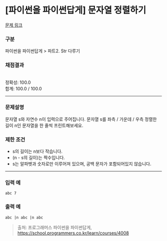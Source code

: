 # [파이썬을 파이썬답게] 문자열 정렬하기

[문제 링크](https://school.programmers.co.kr/learn/courses/4008/lessons/13326) 

### 구분

파이썬을 파이썬답게 > 파트2. Str 다루기
### 채점결과

<br/>정확성: 100.0<br/>합계: 100.0 / 100.0

<hr>

### 문제설명
<p>문자열 s와 자연수 n이 입력으로 주어집니다. 문자열 s를 좌측 / 가운데 / 우측 정렬한 길이 n인 문자열을 한 줄씩 프린트해보세요.</p>

### 제한 조건
<ul>
<li>s의 길이는 n보다 작습니다.</li>
<li>(n - s의 길이)는 짝수입니다.</li>
<li>s는 알파벳과 숫자로만 이루어져 있으며, 공백 문자가 포함되어있지 않습니다.</li>
</ul>

<hr>

### 입력 예
<code>abc 7</code>

### 출력 예
<code>abc    |n   abc  |n    abc </code>

> 출처: 프로그래머스 파이썬을 파이썬답게, https://school.programmers.co.kr/learn/courses/4008
